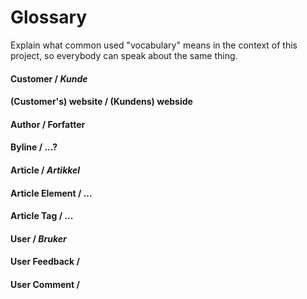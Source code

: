 # Glossary

Explain what common used "vocabulary" means in the context of this project, so everybody can speak about the same thing.

#### Customer / _Kunde_

#### (Customer's) website / (Kundens) webside

#### Author / Forfatter

#### Byline / ...?

#### Article / _Artikkel_

#### Article Element / ...

#### Article Tag / ...

#### User / _Bruker_

#### User Feedback / 

#### User Comment / 

